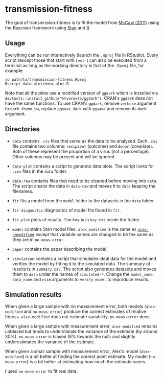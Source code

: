 # transmission-fitness

The goal of transmission-fitness is to fit the model from [McCaw
(2011)](https://doi.org/10.1371/journal.pcbi.1002026) using the Bayesian
framework using [Stan](https://mc-stan.org/) and
[R](https://www.r-project.org/).

## Usage

Everything can be run interactively (launch the `.Rproj` file in
RStudio). Every script (except those that start with `test-`) 
can also be executed from a terminal as long as
the working directory is that of the `.Rproj` file, for example:

```
cd path/to/transmission-fitness.Rproj
Rscript data-plot/data-plot.R
```

Note that all the plots use a modified version of `ggdark` which is installed via `devtools::install_github("khvorov45/ggdark")`. CRAN's `ggdark` does not have the same functions. To use CRAN's `ggdark`, remove `verbose` argument to `dark_theme_bw`, replace `ggsave_dark` with `ggsave` and remove its `dark` argument.

## Directories

- `data` contains `.csv` files that serve as the data to be analysed.
Each `.csv` file contains two columns: `recipient` (outcome) and
`donor` (covariate). Both of these represent the proportion of a
virus (not a percentage). Other columns may be present and will be
ignored.

- `data-plot` contains a script to generate data plots. The script
looks for `.csv` files in the `data` folder.

- `data-raw` contains files that need to be cleaned before moving into
`data`. The script cleans the data in `data-raw` and moves it to
`data` keeping the filenames.

- `fit` fits a model from the `model` folder to the datasets in the
`data` folder.

- `fit-diagnostic` diagnostics of model fits found in `fit`.

- `fit-plot` plots of results. The key is in `key.txt` inside the folder.

- `model` contains Stan model files. `alex_modified` is the same as [`alex-unmodified`](https://github.com/aezarebski/competitive-mixtures/blob/master/src/between-host/mccaw.stan) except that variable names are changed to be the same as they are in `no-meas-error`.

- `paper` contains the paper describing the model.

- `simulation` contains a script that simulates ideal data for the
model and verifies the model by fitting it to the simulated data.
The summary of results is in `summary.csv`. The script also generates
datasets and moves them to `data` under the names of
`simulated-*`. Change the `model_name`, `data_name` and `nsim` arguments to `verify_model` to reproduce results.

## Simulation results

When given a large sample with no measurement error, both models (`alex-modified` and `no-meas-error`) produce the correct estimates of relative fitness. `alex-modified` does not estimate variability, `no-meas-error` does.

When given a large sample with measurement error, `alex-modified` remains unbiased but tends to understimate the variance of the estimate (by around 30%). `no-meas-error` is biased (8% towards the null) and slightly underestimates the variance of the estimate.

When given a small sample with measurement error, Alex's model (`alex-modified`) is a bit better at finding the correct point estimate. My model (`no-meas-error`) is a bit better at estimating how much the estimate varies.

I used `no-meas-error` to fit real data.
